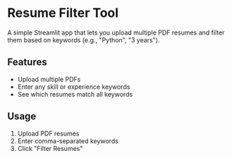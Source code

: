 # Resume Filter Tool

A simple Streamlit app that lets you upload multiple PDF resumes and filter them based on keywords (e.g., "Python", "3 years").

## Features
- Upload multiple PDFs
- Enter any skill or experience keywords
- See which resumes match all keywords

## Usage
1. Upload PDF resumes
2. Enter comma-separated keywords
3. Click "Filter Resumes"